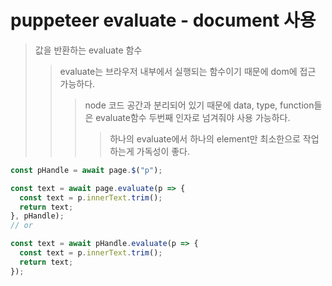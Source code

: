 # puppeteer evaluate - document 사용

> 값을 반환하는 evaluate 함수
>
> > evaluate는 브라우저 내부에서 실행되는 함수이기 때문에 dom에 접근 가능하다.
> >
> > > node 코드 공간과 분리되어 있기 때문에 data, type, function들은 evaluate함수 두번째 인자로 넘겨줘야 사용 가능하다.
> > >
> > > > 하나의 evaluate에서 하나의 element만 최소한으로 작업하는게 가독성이 좋다.

```ts
const pHandle = await page.$("p");

const text = await page.evaluate(p => {
  const text = p.innerText.trim();
  return text;
}, pHandle);
// or

const text = await pHandle.evaluate(p => {
  const text = p.innerText.trim();
  return text;
});
```
